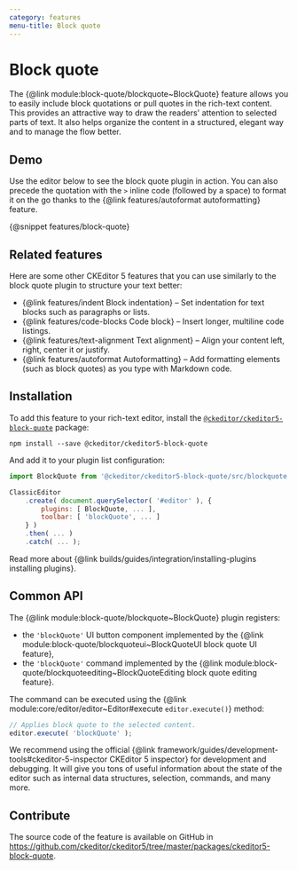 ```yaml
---
category: features
menu-title: Block quote
---
```


# Block quote

The {@link module:block-quote/blockquote~BlockQuote} feature allows you to easily include block quotations or pull quotes in the rich-text content. This provides an attractive way to draw the readers' attention to selected parts of text. It also helps organize the content in a structured, elegant way and to manage the flow better.

## Demo

Use the editor below to see the block quote plugin in action. You can also precede the quotation with the `>` inline code (followed by a space) to format it on the go thanks to the {@link features/autoformat autoformatting} feature.

{@snippet features/block-quote}

## Related features

Here are some other CKEditor 5 features that you can use similarly to the block quote plugin to structure your text better:

* {@link features/indent Block indentation}  &ndash; Set indentation for text blocks such as paragraphs or lists.
* {@link features/code-blocks Code block}  &ndash; Insert longer, multiline code listings.
* {@link features/text-alignment Text alignment} &ndash; Align your content left, right, center it or justify.
* {@link features/autoformat Autoformatting} &ndash; Add formatting elements (such as block quotes) as you type with Markdown code.

## Installation

To add this feature to your rich-text editor, install the [`@ckeditor/ckeditor5-block-quote`](https://www.npmjs.com/package/@ckeditor/ckeditor5-block-quote) package:

```nohighlight
npm install --save @ckeditor/ckeditor5-block-quote
```

And add it to your plugin list configuration:

```js
import BlockQuote from '@ckeditor/ckeditor5-block-quote/src/blockquote';

ClassicEditor
	.create( document.querySelector( '#editor' ), {
		plugins: [ BlockQuote, ... ],
		toolbar: [ 'blockQuote', ... ]
	} )
	.then( ... )
	.catch( ... );
```

<info-box info>
	Read more about {@link builds/guides/integration/installing-plugins installing plugins}.
</info-box>

## Common API

The {@link module:block-quote/blockquote~BlockQuote} plugin registers:

* the `'blockQuote'` UI button component implemented by the {@link module:block-quote/blockquoteui~BlockQuoteUI block quote UI feature},
* the `'blockQuote'` command implemented by the {@link module:block-quote/blockquoteediting~BlockQuoteEditing block quote editing feature}.

The command can be executed using the {@link module:core/editor/editor~Editor#execute `editor.execute()`} method:

```js
// Applies block quote to the selected content.
editor.execute( 'blockQuote' );
```

<info-box>
	We recommend using the official {@link framework/guides/development-tools#ckeditor-5-inspector CKEditor 5 inspector} for development and debugging. It will give you tons of useful information about the state of the editor such as internal data structures, selection, commands, and many more.
</info-box>

## Contribute

The source code of the feature is available on GitHub in https://github.com/ckeditor/ckeditor5/tree/master/packages/ckeditor5-block-quote.
